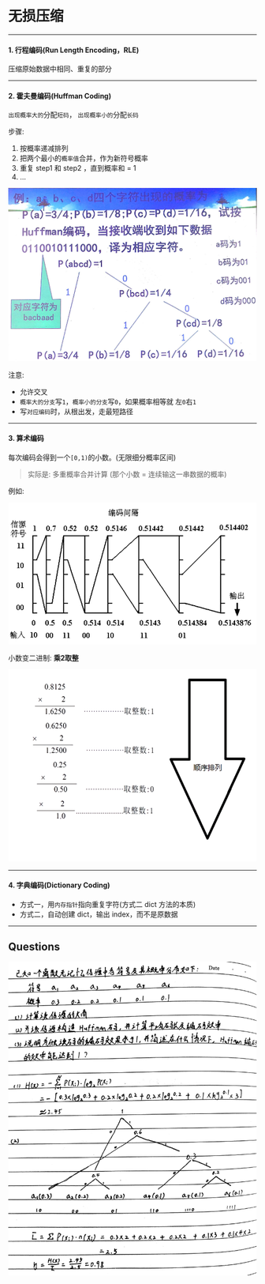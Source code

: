 # 无损压缩

___

#### 1. 行程编码(Run Length Encoding，RLE)

压缩原始数据中相同、重复的部分

___


#### 2. 霍夫曼编码(Huffman Coding)

`出现概率大的`分配`短码`， `出现概率小的`分配`长码`

步骤: 

1. 按概率递减排列
2. 把两个最小的`概率值`合并，作为新符号概率
3. 重复 step1 和 step2 ，直到概率和 = 1
4. ...

![](/assets/huffman_coding_example1.jpg)


注意: 

* 允许交叉
* `概率大的分支`写`1`，`概率小的分支`写`0`，如果概率相等就 左`0`右`1`
* 写`对应编码`时，从根出发，走最短路径

___

#### 3. 算术编码

每次编码会得到一个`[0,1)`的小数。(无限细分概率区间)

> 实际是: 多重概率合并计算 (那个小数 = 连续输这一串数据的概率)

例如: 

![](/assets/suanshubianma.png)

小数变二进制: **乘2取整**

![](/assets/chengerquzheng.png)

___

#### 4. 字典编码(Dictionary Coding)

* 方式一，用`内存指针`指向重复字符(方式二 dict 方法的本质)
* 方式二，自动创建 dict，输出 index，而不是原数据

___

## Questions

![](/assets/huffman_coding_example2.jpg)